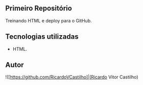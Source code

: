## Primeiro Repositório
Treinando HTML e deploy para o GitHub.

## Tecnologias utilizadas
- HTML.

## Autor
!([https://github.com/RicardoVCastilho]|(Ricardo Vitor Castilho)